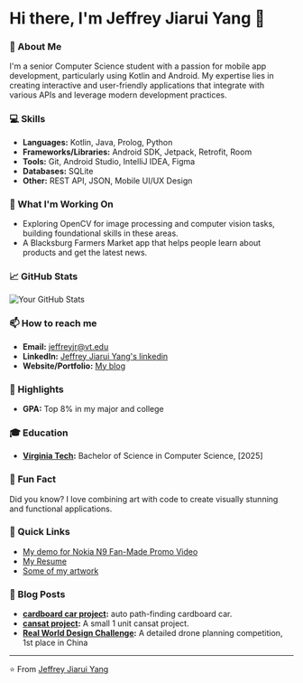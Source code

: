 # Hi there, I'm Jeffrey Jiarui Yang 👋    

### 🚀 About Me
I'm a senior Computer Science student with a passion for mobile app development, particularly using Kotlin and Android. My expertise lies in creating interactive and user-friendly applications that integrate with various APIs and leverage modern development practices.

### 💻 Skills
- **Languages:** Kotlin, Java, Prolog, Python
- **Frameworks/Libraries:** Android SDK, Jetpack, Retrofit, Room
- **Tools:** Git, Android Studio, IntelliJ IDEA, Figma
- **Databases:** SQLite
- **Other:** REST API, JSON, Mobile UI/UX Design

### 🌱 What I'm Working On
- Exploring OpenCV for image processing and computer vision tasks, building foundational skills in these areas.
- A Blacksburg Farmers Market app that helps people learn about products and get the latest news.

### 📈 GitHub Stats
![Your GitHub Stats](https://github-readme-stats.vercel.app/api?username=JeffreyJiaruiYang&show_icons=true&theme=radical)

### 📫 How to reach me
- **Email:** [jeffreyjr@vt.edu](jeffreyjr@vt.edu)  
- **LinkedIn:** [Jeffrey Jiarui Yang's linkedin](https://www.linkedin.com/in/jeffrey-jiarui-yang/)
- **Website/Portfolio:** [My blog](https://jeffrey-yang.blogspot.com/)

### 🌟 Highlights  
- **GPA:** Top 8% in my major and college

### 🎓 Education
- **[Virginia Tech](https://www.vt.edu):** Bachelor of Science in Computer Science, [2025]

### 🎨 Fun Fact
Did you know? I love combining art with code to create visually stunning and functional applications.

### 🔗 Quick Links       
- [My demo for Nokia N9 Fan-Made Promo Video](https://www.bilibili.com/video/BV127411s7nb/?spm_id_from=333.999.0.0)
- [My Resume](https://olive-dionne-71.tiiny.site)
- [Some of my artwork](https://www.bilibili.com/video/BV1o7411i7YZ/?spm_id_from=333.999.0.0)     

### 📝 Blog Posts              
- **[cardboard car project](https://jeffrey-yang.blogspot.com/2024/08/other-activity.html):** auto path-finding cardboard car.
- **[cansat project](https://jeffrey-yang.blogspot.com/2024/08/cansat.html):** A small 1 unit cansat project.
- **[Real World Design Challenge](https://jeffrey-yang.blogspot.com/2024/08/about-real-world-design-challenge.html):** A detailed drone planning competition, 1st place in China



---
⭐️ From [Jeffrey Jiarui Yang](https://jeffreyjiaruiyang.github.io/)


